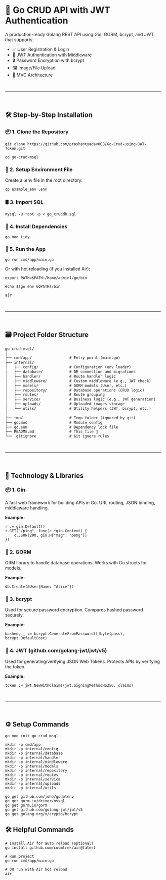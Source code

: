<!-- @format -->

# 🔐 Go CRUD API with JWT Authentication

A production-ready Golang REST API using Gin, GORM, bcrypt, and JWT that supports:

- ✅ User Registration & Login
- 🔐 JWT Authentication with Middleware
- 🔒 Password Encryption with bcrypt
- 🖼️ Image/File Upload
- 🧱 MVC Architecture

<br>

---

<br>

## 🛠️ Step-by-Step Installation

### 📦 1. Clone the Repository

    git clone https://github.com/prashantyadav008/Go-Crud-using-JWT-Token.git

    cd go-crud-msql

### 📁 2. Setup Environment File

Create a .env file in the root directory:

    cp example_env .env

### 🛢️ 3. Import SQL

    mysql -u root -p < go_cruddb.sql

### 🔧 4. Install Dependencies

    go mod tidy

### 🚀 5. Run the App

    go run cmd/app/main.go

Or with hot reloading (if you installed Air):

    export PATH=$PATH:/home/admin1/go/bin

    echo $(go env GOPATH)/bin

    air

<br>

---

<br>

## 🗃️ Project Folder Structure

```txt
go-crud-msql/
│
├── cmd/app/                 # Entry point (main.go)
├── internal/
│   ├── config/              # Configuration (env loader)
│   ├── database/            # DB connection and migrations
│   ├── handler/             # Route handler logic
│   ├── middleware/          # Custom middleware (e.g., JWT check)
│   ├── models/              # GORM models (User, etc.)
│   ├── repository/          # Database operations (CRUD logic)
│   ├── routes/              # Route grouping
│   ├── service/             # Business logic (e.g., JWT generation)
│   ├── uploads/             # Uploaded images storage
│   └── utils/               # Utility helpers (JWT, bcrypt, etc.)
│
├── tmp/                     # Temp folder (ignored by git)
├── go.mod                   # Module config
├── go.sum                   # Dependency lock file
├── README.md                # This file 📄
└── .gitignore               # Git ignore rules
```

<br>

---

<br>

## 🧩 Technology & Libraries

### 📦 1. Gin

A fast web framework for building APIs in Go.
URL routing, JSON binding, middleware handling.

**Example:**

    r := gin.Default()
    r.GET("/ping", func(c *gin.Context) {
        c.JSON(200, gin.H{"msg": "pong"})
    })

### 🧰 2. GORM

ORM library to handle database operations.
Works with Go structs for models.

**Example:**

    db.Create(&User{Name: "Alice"})

### 🔑 3. bcrypt

Used for secure password encryption.
Compares hashed password securely.

**Example:**

    hashed, _ := bcrypt.GenerateFromPassword([]byte(pass), bcrypt.DefaultCost)

### 🔐 4. JWT (github.com/golang-jwt/jwt/v5)

Used for generating/verifying JSON Web Tokens.
Protects APIs by verifying the token.

**Example:**

    token := jwt.NewWithClaims(jwt.SigningMethodHS256, claims)

<br>

---

<br>

## ⚙️ Setup Commands

    go mod init go-crud-msql

    mkdir -p cmd/app
    mkdir -p internal/config
    mkdir -p internal/database
    mkdir -p internal/handler
    mkdir -p internal/middleware
    mkdir -p internal/models
    mkdir -p internal/repository
    mkdir -p internal/routes
    mkdir -p internal/service
    mkdir -p internal/uploads
    mkdir -p internal/utils

    go get github.com/joho/godotenv
    go get gorm.io/driver/mysql
    go get gorm.io/gorm
    go get github.com/golang-jwt/jwt/v5
    go get golang.org/x/crypto/bcrypt

## 🛠️ Helpful Commands

    # Install Air for auto reload (optional)
    go install github.com/cosmtrek/air@latest

    # Run project
    go run cmd/app/main.go

    # OR run with Air hot reload
    air
